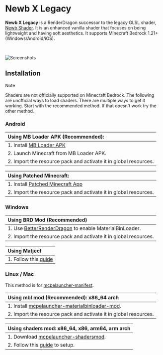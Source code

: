 # Newb X Legacy

**Newb X Legacy** is a RenderDragon successor to the legacy GLSL shader, [Newb Shader](https://github.com/devendrn/newb-shader-mcbe). It is an enhanced vanilla shader that focuses on being lightweight and having soft aesthetics. It supports Minecraft Bedrock 1.21+ (Windows/Android/iOS).

<br>

![Screenshots](docs/screenshots.jpg "Newb X Legacy 15.47, MCBE 1.21.0")

## Installation

> [!NOTE]
> Shaders are not officially supported on Minecraft Bedrock. The following are unofficial ways to load shaders. There are multiple ways to get it working. Start with the recommended method. If that doesn't work try the other method.

### Android

| **Using MB Loader APK (Recommended):** |
|:-|
| 1. Install [MB Loader APK](https://play.google.com/store/apps/details?id=io.bambosan.mbloader&pcampaignid=web_share) |
| 2. Launch Minecraft from MB Loader APK. |
| 2. Import the resource pack and activate it in global resources. |

| **Using Patched Minecraft:** |
|:-|
| 1. Install [Patched Minecraft App](https://devendrn.github.io/renderdragon-shaders/shaders/installation/android#using-patch-app) |
| 2. Import the resource pack and activate it in global resources. |

### Windows

| **Using BRD Mod (Recommended)** |
|:-|
| 1. Use [BetterRenderDragon](https://github.com/QYCottage/BetterRenderDragon/releases/latest) to enable MaterialBinLoader. |
| 2. Import the resource pack and activate it in global resources. |

| **Using Matject** |
|:-|
| 1. Follow this [guide](https://faizul726.github.io/matject/docs/guide-for-beginners) |

### Linux / Mac
This method is for [mcpelauncher-manifest](https://mcpelauncher.readthedocs.io/en/latest/getting_started/index.html).

| **Using mbl mod (Recommended): x86_64 arch** |
|:-|
| 1. Install [mcpelauncher-materialbinloader-mod](https://github.com/CrackedMatter/mcpelauncher-materialbinloader). |
| 2. Import the resource pack and activate it in global resources. |

| **Using shaders mod: x86_64, x86, arm64, arm arch** |
|:-|
| 1. Download [mcpelauncher-shadersmod](https://github.com/GameParrot/mcpelauncher-shadersmod/releases/latest). |
| 2. Follow this [guide](https://faizul726.github.io/guides/shadersmodinstallation) to setup. |

<br>
